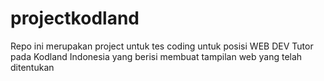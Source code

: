 # projectkodland
Repo ini merupakan project untuk tes coding untuk posisi WEB DEV Tutor pada Kodland Indonesia yang berisi membuat tampilan web yang telah ditentukan
